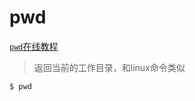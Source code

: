 pwd
===

[`pwd`在线教程](https://arthas.aliyun.com/doc/arthas-tutorials.html?language=cn&id=command-pwd)

> 返回当前的工作目录，和linux命令类似


```bash
$ pwd
```